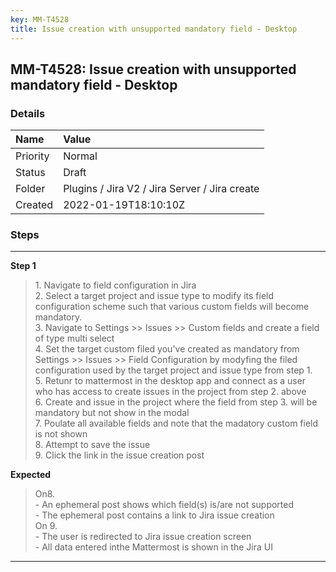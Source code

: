 ```yaml
---
key: MM-T4528
title: Issue creation with unsupported mandatory field - Desktop
---
```


## MM-T4528: Issue creation with unsupported mandatory field - Desktop

### Details

| Name     | Value                                         |
| :------- | :-------------------------------------------- |
| Priority | Normal                                        |
| Status   | Draft                                         |
| Folder   | Plugins / Jira V2 / Jira Server / Jira create |
| Created  | 2022-01-19T18:10:10Z                          |

### Steps

<hr/>

**Step 1**

> <article>1. Navigate to field configuration in Jira<br />2. Select a target project and issue type to modify its field configuration scheme such that various custom fields will become mandatory.<br />3. Navigate to Settings &gt;&gt; Issues &gt;&gt; Custom fields and create a field of type multi select<br />4. Set the target custom filed you've created as mandatory from Settings &gt;&gt; Issues &gt;&gt; Field Configuration by modyfing the filed configuration used by the target project and issue type from step 1.<br />5. Retunr to mattermost in the desktop app and connect as a user who has access to create issues in the project from step 2. above   <br />6. Create and issue in the project where the field from step 3. will be mandatory but not show in the modal <br />7. Poulate all available fields and note that the madatory custom field is not shown<br />8. Attempt to save the issue<br />9. Click the link in the issue creation post</article>

**Expected**

> <article>On8. <br />- An ephemeral post shows which field(s) is/are not supported<br />- The ephemeral post contains a link to Jira issue creation<br />On 9. <br />- The user is redirected to Jira issue creation screen<br />- All data entered inthe Mattermost is shown in the Jira UI</article>

<hr/>
